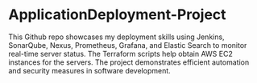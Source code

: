 # ApplicationDeployment-Project
This Github repo showcases my deployment skills using Jenkins, SonarQube, Nexus, Prometheus, Grafana, and Elastic Search to monitor real-time server status. The Terraform scripts help obtain AWS EC2 instances for the servers. The project demonstrates efficient automation and security measures in software development.

